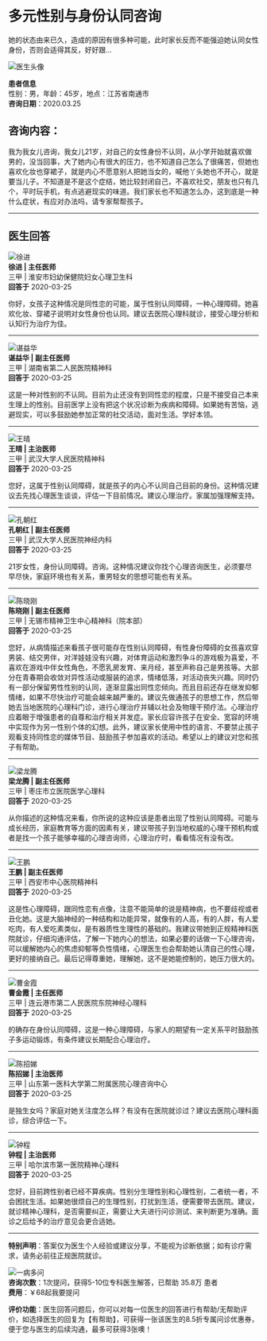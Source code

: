 # 多元性别与身份认同咨询

她的状态由来已久，造成的原因有很多种可能，此时家长反而不能强迫她认同女性身份，否则会适得其反，好好跟...

![医生头像](https://kano.guahao.cn/VIz85736058?square=1&resize=72x72&webp=80)

**患者信息**  
性别：男，年龄：45岁，地点：江苏省南通市  
**咨询日期**：2020.03.25

## 咨询内容：

我为我女儿咨询，我女儿21岁，对自己的女性身份不认同，从小学开始就喜欢做男的，没当回事，大了她内心有很大的压力，也不知道自己怎么了很痛苦，但她也喜欢化妆也穿裙子，就是内心不愿意别人把她当女的，喊他丫头她也不开心，就是要当儿子。不知道是不是这个症结，她比较封闭自己，不喜欢社交，朋友也只有几个，平时玩手机，有点逃避现实的味道。我们家长也不知道怎么办，这到底是一种什么症状，有应对办法吗，请专家帮帮孩子。

---

## 医生回答

![徐进](https://kano.guahao.cn//De86662207.jpg?timestamp=1489993049888&square=1&resize=72x72&webp=80)  
**徐进 | 主任医师**  
三甲 | 淮安市妇幼保健院妇女心理卫生科  
**回答于** 2020-03-25

你好，女孩子这种情况是同性恋的可能，属于性别认同障碍，一种心理障碍。她喜欢化妆、穿裙子说明对女性身份也认同。建议去医院心理科就诊，接受心理分析和认知行为治疗为佳。

---

![谌益华](https://kano.guahao.cn//YXr20504041.jpg?timestamp=1579574175032&square=1&resize=72x72&webp=80)  
**谌益华 | 副主任医师**  
三甲 | 湖南省第二人民医院精神科  
**回答于** 2020-03-25

这是一种对性别的不认同。目前为止还没有到同性恋的程度，只是不接受自己本来生理上的性别。目前医学上没有把这个状况诊断为疾病和障碍。如果她有苦恼，逃避现实，可以多鼓励她参加正常的社交活动，面对生活。学好本领。

---

![王晴](https://kano.guahao.cn//iOS265768970.jpg?timestamp=1609120512859&square=1&resize=72x72&webp=80)  
**王晴 | 主治医师**  
三甲 | 武汉大学人民医院精神科  
**回答于** 2020-03-25

您好，这属于性别认同障碍，就是孩子的内心不认同自己目前的身份。这种情况建议去先找心理医生谈谈，评估一下目前情况。建议心理治疗。家属加强理解支持。

---

![孔朝红](https://kano.guahao.cn//1YL53401139.jpg?timestamp=1541743415111&square=1&resize=72x72&webp=80)  
**孔朝红 | 副主任医师**  
三甲 | 武汉大学人民医院神经内科  
**回答于** 2020-03-25

21岁女性，身份认同障碍。咨询。这种情况建议你找个心理咨询医生，必须要尽早尽快，家庭环境也有关系，重男轻女的思想可能也有关系。

---

![陈晓刚](https://kano.guahao.cn//EFU271693652.jpg?timestamp=1585554357160&square=1&resize=72x72&webp=80)  
**陈晓刚 | 副主任医师**  
三甲 | 无锡市精神卫生中心精神科（院本部）  
**回答于** 2020-03-25

您好，从病情描述来看孩子很可能存在性别认同障碍，有性身份障碍的女孩喜欢穿男装、结交男伴，对洋娃娃没有兴趣，对体育运动和激烈争斗的游戏极为喜爱，不喜欢在游戏中伴女性角色，不愿乳房发育、来月经，甚至声称自己是男孩等。大部分在青春期会收敛对异性活动或服装的追求，情绪低落，对活动丧失兴趣。同时仍有一部分保留男性性别的认同，逐渐显露出同性恋倾向。而且目前还存在继发抑郁情绪，如果不尽快治疗可能会越来越严重的。建议先做通孩子的思想工作，然后带她去当地医院的心理科门诊，进行心理治疗并辅以社会及物理干预疗法。心理治疗应着眼于增强患者的自尊和治疗相关并发症。家长应容许孩子在安全、宽容的环境中实现作为另一性别个体的幻想。此外，建议家长使用中性的语言、不要禁止孩子观看支持同性恋的媒体节目、鼓励孩子参加喜欢的活动。希望以上的建议对您和孩子有帮助。

---

![梁龙腾](https://kano.guahao.cn//w5n75544697.jpg?timestamp=1600137061986&square=1&resize=72x72&webp=80)  
**梁龙腾 | 副主任医师**  
三甲 | 枣庄市立医院医学心理科  
**回答于** 2020-03-25

从你描述的这种情况来看，你所说的这种应该是患者出现了性别认同障碍。可能与成长经历，家庭教育等方面的因素有关，建议带孩子到当地权威的心理干预机构或者是找一个孩子能够幸福的心理咨询师，心理治疗时，看看情况有没有改。

---

![王鹏](https://kano.guahao.cn//IEB9530368.jpg?timestamp=1556600934518&square=1&resize=72x72&webp=80)  
**王鹏 | 副主任医师**  
三甲 | 西安市中心医院精神科  
**回答于** 2020-03-25

这是性心理障碍，跟同性恋有点像，注意不能简单的说是精神病，也不要歧视或者丑化她。这是大脑神经的一种结构和功能异常，就像有的人高，有的人胖，有人爱吃肉，有人爱吃素类似，是有器质性生理性的基础的。我建议带她到正规精神科医院就诊，仔细沟通评估，了解一下她内心的想法，如果必要的话做一下心理咨询，可以缓解她内心的焦虑抑郁等负性情绪，心理医生也会帮助她认清自己的性心理，更好的接纳自己。最后记得尊重她，理解她，这不是她能控制的，她压力很大的。

---

![曹金霞](https://kano.guahao.cn//4U2113837578.png?timestamp=1652856412957&square=1&resize=72x72&webp=80)  
**曹金霞 | 主任医师**  
三甲 | 连云港市第二人民医院东院神经心理科  
**回答于** 2020-03-25

的确存在身份认同障碍，这是一种心理障碍，与家人的期望有一定关系平时鼓励孩子多运动锻炼，有条件建议长期配合心理治疗。

---

![陈招娣](https://kano.guahao.cn//Gz6260543716.jpg?timestamp=1581643742388&square=1&resize=72x72&webp=80)  
**陈招娣 | 主治医师**  
三甲 | 山东第一医科大学第二附属医院心理咨询中心  
**回答于** 2020-03-25

是独生女吗？家庭对她关注度怎么样？有没有在医院就诊过？建议去医院心理科面诊，综合评估一下。

---

![钟程](https://kano.guahao.cn//4DF256867782.jpg?timestamp=1580468874128&square=1&resize=72x72&webp=80)  
**钟程 | 主治医师**  
三甲 | 哈尔滨市第一医院精神心理科  
**回答于** 2020-03-25

您好，目前跨性别者已经不算疾病。性别分生理性别和心理性别，二者统一者，不会困扰生活。如果她很烦自己的生理性别，打扰到生活，便需要带去医院。建议，就诊精神心理科，是否需要纠正，需要让大夫进行问诊测试、来判断更为准确。面诊之后给予的治疗意见会更合适她。

---

**特别声明**：答案仅为医生个人经验或建议分享，不能视为诊断依据；如有诊疗需求，请务必前往正规医院就诊。  

![一病多问](https://kano-sns.guahao.cn/4NS94848666?webp=80)  
**咨询次数**：1次提问，获得5-10位专科医生解答，已帮助 35.8万 患者  
**费用**：￥68起我要提问  

**评价功能**：医生回答问题后，你可以对每一位医生的回答进行有帮助/无帮助评价，如选择医生的回复为【有帮助】，可获得一张该医生的8.5折专属问诊优惠券，便于您与医生的后续沟通，最多可获得3张噢！